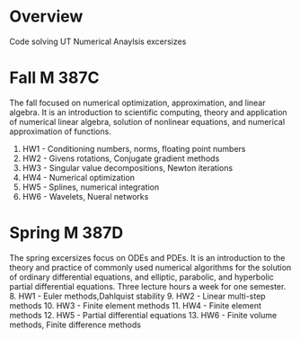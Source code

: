 # Overview

Code solving UT Numerical Anaylsis excersizes

# Fall M 387C

The fall focused on numerical optimization, approximation, and linear algebra. It is an introduction to scientific computing, theory and application of numerical linear algebra, solution of nonlinear equations, and numerical approximation of functions.
1. HW1 - Conditioning numbers, norms, floating point numbers
2. HW2 - Givens rotations, Conjugate gradient methods
3. HW3 - Singular value decompositions, Newton iterations
4. HW4 - Numerical optimization
5. HW5 - Splines, numerical integration
6. HW6 - Wavelets, Nueral networks

# Spring M 387D

The spring excersizes focus on ODEs and PDEs. It is an introduction to the theory and practice of commonly used numerical algorithms for the solution of ordinary differential equations, and elliptic, parabolic, and hyperbolic partial differential equations. Three lecture hours a week for one semester.
8. HW1 - Euler methods,Dahlquist stability
9. HW2 - Linear multi-step methods
10. HW3 - Finite element methods
11. HW4 - Finite element methods
12. HW5 - Partial differential equations
13. HW6 - Finite volume methods, Finite difference methods
